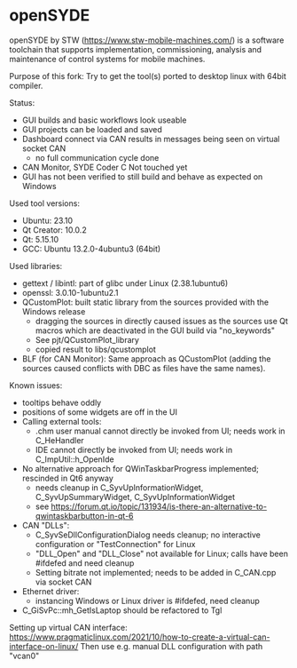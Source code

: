 # openSYDE

openSYDE by STW (https://www.stw-mobile-machines.com/) is a software toolchain that supports implementation, commissioning, analysis and maintenance of control systems for mobile machines.

Purpose of this fork: Try to get the tool(s) ported to desktop linux with 64bit compiler.

Status:
* GUI builds and basic workflows look useable
* GUI projects can be loaded and saved
* Dashboard connect via CAN results in messages being seen on virtual socket CAN
  * no full communication cycle done
* CAN Monitor, SYDE Coder C Not touched yet
* GUI has not been verified to still build and behave as expected on Windows

Used tool versions:
* Ubuntu: 23.10
* Qt Creator: 10.0.2
* Qt: 5.15.10
* GCC: Ubuntu 13.2.0-4ubuntu3 (64bit)

Used libraries:
* gettext / libintl: part of glibc under Linux (2.38.1ubuntu6)
* openssl: 3.0.10-1ubuntu2.1
* QCustomPlot: built static library from the sources provided with the Windows release
  * dragging the sources in directly caused issues as the sources use Qt macros which are deactivated in the GUI build via "no_keywords"
  * See pjt/QCustomPlot_library
  * copied result to libs/qcustomplot
* BLF (for CAN Monitor): Same approach as QCustomPlot (adding the sources caused conflicts with DBC as files have the same names).

Known issues:
* tooltips behave oddly
* positions of some widgets are off in the UI
* Calling external tools:
  * .chm user manual cannot directly be invoked from UI; needs work in C_HeHandler
  * IDE cannot directly be invoked from UI; needs work in C_ImpUtil::h_OpenIde
* No alternative approach for QWinTaskbarProgress implemented; rescinded in Qt6 anyway
  * needs cleanup in C_SyvUpInformationWidget, C_SyvUpSummaryWidget, C_SyvUpInformationWidget
  * see https://forum.qt.io/topic/131934/is-there-an-alternative-to-qwintaskbarbutton-in-qt-6
* CAN "DLLs":
  * C_SyvSeDllConfigurationDialog needs cleanup; no interactive configuration or "TestConnection" for Linux
  * "DLL_Open" and "DLL_Close" not available for Linux; calls have been #ifdefed and need cleanup
  * Setting bitrate not implemented; needs to be added in C_CAN.cpp via socket CAN
* Ethernet driver:
  * instancing Windows or Linux driver is #ifdefed, need cleanup
* C_GiSvPc::mh_GetIsLaptop should be refactored to Tgl

Setting up virtual CAN interface:
https://www.pragmaticlinux.com/2021/10/how-to-create-a-virtual-can-interface-on-linux/
Then use e.g. manual DLL configuration with path "vcan0"


